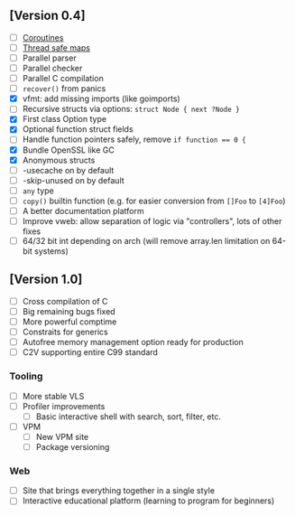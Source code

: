 ## [Version 0.4]

- [ ] [Coroutines](https://github.com/vlang/v/discussions/11582)
- [ ] [Thread safe maps](https://github.com/vlang/v/discussions/11729)
- [ ] Parallel parser
- [ ] Parallel checker
- [ ] Parallel C compilation
- [ ] `recover()` from panics
- [x] vfmt: add missing imports (like goimports)
- [ ] Recursive structs via options: `struct Node { next ?Node }`
- [x] First class Option type
- [x] Optional function struct fields
- [ ] Handle function pointers safely, remove `if function == 0 {`
- [x] Bundle OpenSSL like GC
- [x] Anonymous structs
- [ ] -usecache on by default
- [ ] -skip-unused on by default
- [ ] `any` type
- [ ] `copy()` builtin function (e.g. for easier conversion from `[]Foo` to `[4]Foo`)
- [ ] A better documentation platform
- [ ] Improve vweb: allow separation of logic via "controllers", lots of other fixes
- [ ] 64/32 bit int depending on arch (will remove array.len limitation on 64-bit systems)

## [Version 1.0]

- [ ] Cross compilation of C
- [ ] Big remaining bugs fixed
- [ ] More powerful comptime
- [ ] Constraits for generics
- [ ] Autofree memory management option ready for production
- [ ] C2V supporting entire C99 standard

### Tooling

- [ ] More stable VLS
- [ ] Profiler improvements
  - [ ] Basic interactive shell with search, sort, filter, etc.
- [ ] VPM
  - [ ] New VPM site
  - [ ] Package versioning

### Web

- [ ] Site that brings everything together in a single style
- [ ] Interactive educational platform (learning to program for beginners)
